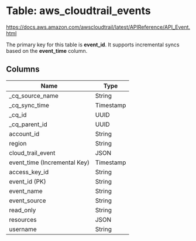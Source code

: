 # Table: aws_cloudtrail_events

https://docs.aws.amazon.com/awscloudtrail/latest/APIReference/API_Event.html

The primary key for this table is **event_id**.
It supports incremental syncs based on the **event_time** column.

## Columns

| Name          | Type          |
| ------------- | ------------- |
|_cq_source_name|String|
|_cq_sync_time|Timestamp|
|_cq_id|UUID|
|_cq_parent_id|UUID|
|account_id|String|
|region|String|
|cloud_trail_event|JSON|
|event_time (Incremental Key)|Timestamp|
|access_key_id|String|
|event_id (PK)|String|
|event_name|String|
|event_source|String|
|read_only|String|
|resources|JSON|
|username|String|